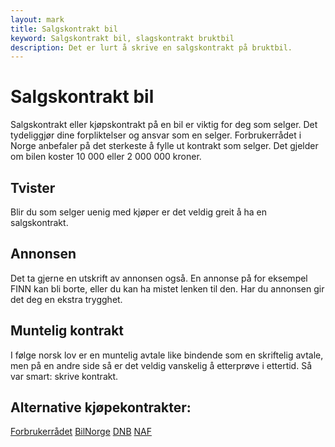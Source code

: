 ```yaml
---
layout: mark
title: Salgskontrakt bil
keyword: Salgskontrakt bil, slagskontrakt bruktbil
description: Det er lurt å skrive en salgskontrakt på bruktbil.
---
```


Salgskontrakt bil
=================

Salgskontrakt eller kjøpskontrakt på en bil er viktig for deg som selger.
Det tydeliggjør dine forpliktelser og ansvar som en selger.
Forbrukerrådet i Norge anbefaler på det sterkeste å fylle ut kontrakt som selger.
Det gjelder om bilen koster 10 000 eller 2 000 000 kroner.

Tvister
-------

Blir du som selger uenig med kjøper er det veldig greit å ha en salgskontrakt.

Annonsen
--------
Det ta gjerne en utskrift av annonsen også.
En annonse på for eksempel FINN kan bli borte, eller du kan ha mistet lenken
til den.
Har du annonsen gir det deg en ekstra trygghet.

Muntelig kontrakt
-----------------

I følge norsk lov er en muntelig avtale like bindende som en skriftelig avtale, men
på en andre side så er det veldig vanskelig å etterprøve i ettertid.
Så var smart: skrive kontrakt.

Alternative kjøpekontrakter:
----------------------------

<div id="contracts">
<a href="/57132_Kontrakt_Bruktbil_BM_interaktivNY.pdf">Forbrukerrådet</a>
<a href="/KontraktBilNorge.pdf">BilNorge</a>
<a href="/Kontrakt_kjop_salg_bruktbil_0613.pdf">DNB</a>
<a href="/naf_kontrakt_bruktbil-skjema.pdf">NAF</a>
</div>

<script async src="//pagead2.googlesyndication.com/pagead/js/adsbygoogle.js"></script>
<!-- Kjøpekontrakt - kontrakter -->
<ins class="adsbygoogle"
     style="display:inline-block;width:728px;height:90px"
     data-ad-client="ca-pub-9548062553812638"
     data-ad-slot="2250668100"></ins>
<script>
(adsbygoogle = window.adsbygoogle || []).push({});
</script>
